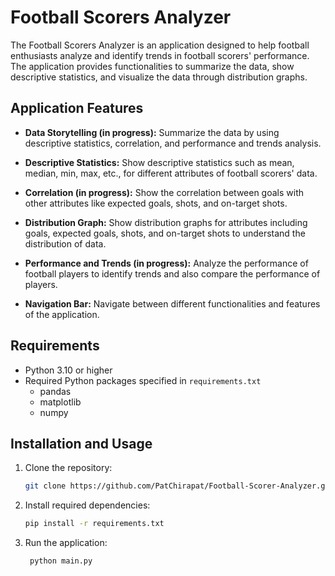 # Football Scorers Analyzer

The Football Scorers Analyzer is an application designed to help football enthusiasts analyze and identify trends in football scorers' performance. The application provides functionalities to summarize the data, show descriptive statistics, and visualize the data through distribution graphs.
## Application Features

- **Data Storytelling (in progress):** Summarize the data by using descriptive statistics, correlation, and performance and trends analysis. 

- **Descriptive Statistics:** Show descriptive statistics such as mean, median, min, max, etc., for different attributes of football scorers' data.

- **Correlation (in progress):** Show the correlation between goals with other attributes like expected goals, shots, and on-target shots.

- **Distribution Graph:** Show distribution graphs for attributes including goals, expected goals, shots, and on-target shots to understand the distribution of data.

- **Performance and Trends (in progress):** Analyze the performance of football players to identify trends and also compare the performance of players.

- **Navigation Bar:** Navigate between different functionalities and features of the application.

## Requirements

- Python 3.10 or higher
- Required Python packages specified in `requirements.txt`
  - pandas
  - matplotlib
  - numpy

## Installation and Usage

1. Clone the repository:
   ```bash
   git clone https://github.com/PatChirapat/Football-Scorer-Analyzer.git
    ```
2. Install required dependencies:
   ```bash
   pip install -r requirements.txt
   ```
3. Run the application:
   ```bash
    python main.py
    ```
   